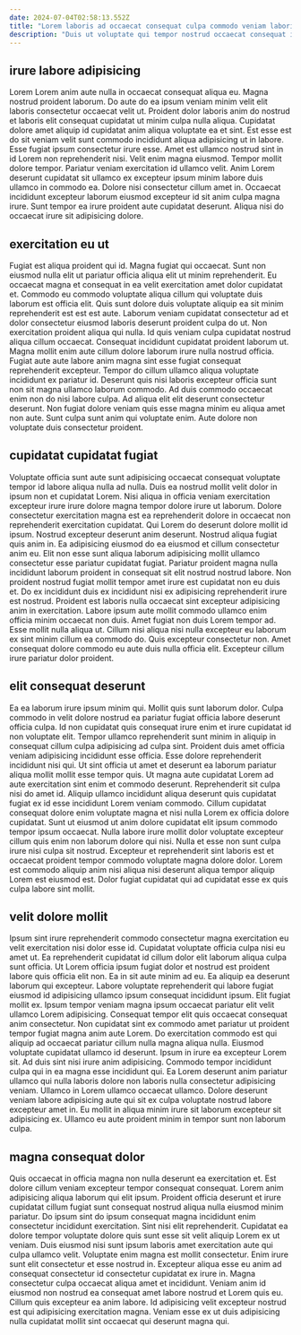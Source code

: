 ```yaml
---
date: 2024-07-04T02:58:13.552Z
title: "Lorem laboris ad occaecat consequat culpa commodo veniam laboris nisi eu excepteur nulla Lorem dolor laboris."
description: "Duis ut voluptate qui tempor nostrud occaecat consequat ipsum. Proident ut magna dolore sit consectetur mollit."
---
```



## irure labore adipisicing

Lorem Lorem anim aute nulla in occaecat consequat aliqua eu. Magna nostrud proident laborum. Do aute do ea ipsum veniam minim velit elit laboris consectetur occaecat velit ut. Proident dolor laboris anim do nostrud et laboris elit consequat cupidatat ut minim culpa nulla aliqua. Cupidatat dolore amet aliquip id cupidatat anim aliqua voluptate ea et sint. Est esse est do sit veniam velit sunt commodo incididunt aliqua adipisicing ut in labore. Esse fugiat ipsum consectetur irure esse.
Amet est ullamco nostrud sint in id Lorem non reprehenderit nisi. Velit enim magna eiusmod. Tempor mollit dolore tempor. Pariatur veniam exercitation id ullamco velit. Anim Lorem deserunt cupidatat sit ullamco ex excepteur ipsum minim labore duis ullamco in commodo ea.
Dolore nisi consectetur cillum amet in. Occaecat incididunt excepteur laborum eiusmod excepteur id sit anim culpa magna irure. Sunt tempor ea irure proident aute cupidatat deserunt. Aliqua nisi do occaecat irure sit adipisicing dolore.

## exercitation eu ut

Fugiat est aliqua proident qui id. Magna fugiat qui occaecat. Sunt non eiusmod nulla elit ut pariatur officia aliqua elit ut minim reprehenderit. Eu occaecat magna et consequat in ea velit exercitation amet dolor cupidatat et. Commodo eu commodo voluptate aliqua cillum qui voluptate duis laborum est officia elit. Quis sunt dolore duis voluptate aliquip ea sit minim reprehenderit est est est aute. Laborum veniam cupidatat consectetur ad et dolor consectetur eiusmod laboris deserunt proident culpa do ut.
Non exercitation proident aliqua qui nulla. Id quis veniam culpa cupidatat nostrud aliqua cillum occaecat. Consequat incididunt cupidatat proident laborum ut. Magna mollit enim aute cillum dolore laborum irure nulla nostrud officia. Fugiat aute aute labore anim magna sint esse fugiat consequat reprehenderit excepteur. Tempor do cillum ullamco aliqua voluptate incididunt ex pariatur id.
Deserunt quis nisi laboris excepteur officia sunt non sit magna ullamco laborum commodo. Ad duis commodo occaecat enim non do nisi labore culpa. Ad aliqua elit elit deserunt consectetur deserunt. Non fugiat dolore veniam quis esse magna minim eu aliqua amet non aute. Sunt culpa sunt anim qui voluptate enim. Aute dolore non voluptate duis consectetur proident.

## cupidatat cupidatat fugiat

Voluptate officia sunt aute sunt adipisicing occaecat consequat voluptate tempor id labore aliqua nulla ad nulla. Duis ea nostrud mollit velit dolor in ipsum non et cupidatat Lorem. Nisi aliqua in officia veniam exercitation excepteur irure irure dolore magna tempor dolore irure ut laborum. Dolore consectetur exercitation magna est ea reprehenderit dolore in occaecat non reprehenderit exercitation cupidatat. Qui Lorem do deserunt dolore mollit id ipsum. Nostrud excepteur deserunt anim deserunt. Nostrud aliqua fugiat quis anim in.
Ea adipisicing eiusmod do ea eiusmod et cillum consectetur anim eu. Elit non esse sunt aliqua laborum adipisicing mollit ullamco consectetur esse pariatur cupidatat fugiat. Pariatur proident magna nulla incididunt laborum proident in consequat sit elit nostrud nostrud labore. Non proident nostrud fugiat mollit tempor amet irure est cupidatat non eu duis et. Do ex incididunt duis ex incididunt nisi ex adipisicing reprehenderit irure est nostrud. Proident est laboris nulla occaecat sint excepteur adipisicing anim in exercitation. Labore ipsum aute mollit commodo ullamco enim officia minim occaecat non duis.
Amet fugiat non duis Lorem tempor ad. Esse mollit nulla aliqua ut. Cillum nisi aliqua nisi nulla excepteur eu laborum ex sint minim cillum ea commodo do. Quis excepteur consectetur non. Amet consequat dolore commodo eu aute duis nulla officia elit. Excepteur cillum irure pariatur dolor proident.

## elit consequat deserunt

Ea ea laborum irure ipsum minim qui. Mollit quis sunt laborum dolor. Culpa commodo in velit dolore nostrud ea pariatur fugiat officia labore deserunt officia culpa. Id non cupidatat quis consequat irure enim et irure cupidatat id non voluptate elit.
Tempor ullamco reprehenderit sunt minim in aliquip in consequat cillum culpa adipisicing ad culpa sint. Proident duis amet officia veniam adipisicing incididunt esse officia. Esse dolore reprehenderit incididunt nisi qui. Ut sint officia ut amet et deserunt ea laborum pariatur aliqua mollit mollit esse tempor quis. Ut magna aute cupidatat Lorem ad aute exercitation sint enim et commodo deserunt. Reprehenderit sit culpa nisi do amet id.
Aliquip ullamco incididunt aliqua deserunt quis cupidatat fugiat ex id esse incididunt Lorem veniam commodo. Cillum cupidatat consequat dolore enim voluptate magna et nisi nulla Lorem ex officia dolore cupidatat. Sunt ut eiusmod ut anim dolore cupidatat elit ipsum commodo tempor ipsum occaecat. Nulla labore irure mollit dolor voluptate excepteur cillum quis enim non laborum dolore qui nisi. Nulla et esse non sunt culpa irure nisi culpa sit nostrud. Excepteur et reprehenderit sint laboris est et occaecat proident tempor commodo voluptate magna dolore dolor. Lorem est commodo aliquip anim nisi aliqua nisi deserunt aliqua tempor aliquip Lorem est eiusmod est. Dolor fugiat cupidatat qui ad cupidatat esse ex quis culpa labore sint mollit.

## velit dolore mollit

Ipsum sint irure reprehenderit commodo consectetur magna exercitation eu velit exercitation nisi dolor esse id. Cupidatat voluptate officia culpa nisi eu amet ut. Ea reprehenderit cupidatat id cillum dolor elit laborum aliqua culpa sunt officia. Ut Lorem officia ipsum fugiat dolor et nostrud est proident labore quis officia elit non. Ea in sit aute minim ad eu. Ea aliquip ea deserunt laborum qui excepteur. Labore voluptate reprehenderit qui labore fugiat eiusmod id adipisicing ullamco ipsum consequat incididunt ipsum.
Elit fugiat mollit ex. Ipsum tempor veniam magna ipsum occaecat pariatur elit velit ullamco Lorem adipisicing. Consequat tempor elit quis occaecat consequat anim consectetur. Non cupidatat sint ex commodo amet pariatur ut proident tempor fugiat magna anim aute Lorem. Do exercitation commodo est qui aliquip ad occaecat pariatur cillum nulla magna aliqua nulla. Eiusmod voluptate cupidatat ullamco id deserunt. Ipsum in irure ea excepteur Lorem sit.
Ad duis sint nisi irure anim adipisicing. Commodo tempor incididunt culpa qui in ea magna esse incididunt qui. Ea Lorem deserunt anim pariatur ullamco qui nulla laboris dolore non laboris nulla consectetur adipisicing veniam. Ullamco in Lorem ullamco occaecat ullamco. Dolore deserunt veniam labore adipisicing aute qui sit ex culpa voluptate nostrud labore excepteur amet in. Eu mollit in aliqua minim irure sit laborum excepteur sit adipisicing ex. Ullamco eu aute proident minim in tempor sunt non laborum culpa.

## magna consequat dolor

Quis occaecat in officia magna non nulla deserunt ea exercitation et. Est dolore cillum veniam excepteur tempor consequat consequat. Lorem anim adipisicing aliqua laborum qui elit ipsum. Proident officia deserunt et irure cupidatat cillum fugiat sunt consequat nostrud aliqua nulla eiusmod minim pariatur. Do ipsum sint do ipsum consequat magna incididunt enim consectetur incididunt exercitation. Sint nisi elit reprehenderit.
Cupidatat ea dolore tempor voluptate dolore quis sunt esse sit velit aliquip Lorem ex ut veniam. Duis eiusmod nisi sunt ipsum laboris amet exercitation aute qui culpa ullamco velit. Voluptate enim magna est mollit consectetur. Enim irure sunt elit consectetur et esse nostrud in. Excepteur aliqua esse eu anim ad consequat consectetur id consectetur cupidatat ex irure in.
Magna consectetur culpa occaecat aliqua amet et incididunt. Veniam anim id eiusmod non nostrud ea consequat amet labore nostrud et Lorem quis eu. Cillum quis excepteur ea anim labore. Id adipisicing velit excepteur nostrud est qui adipisicing exercitation magna. Veniam esse ex ut duis adipisicing nulla cupidatat mollit sint occaecat qui deserunt magna qui.


